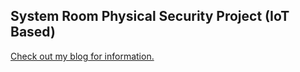 ## System Room Physical Security Project (IoT Based)

[Check out my blog for information.](https://computingvalley.blogspot.com/p/system-room-physical-security-project.html)
